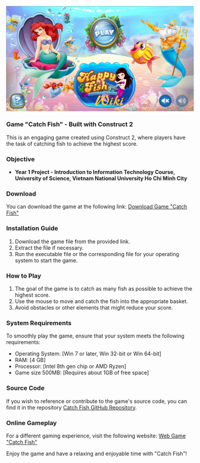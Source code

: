 <img src="https://github.com/KhangKuro/Game-Catch-Fish/blob/main/Picture.jpg" />

### Game "Catch Fish" - Built with Construct 2

This is an engaging game created using Construct 2, where players have the task of catching fish to achieve the highest score.

### Objective
- **Year 1 Project - Introduction to Information Technology Course, University of Science, Vietnam National University Ho Chi Minh City**

### Download
You can download the game at the following link: [Download Game "Catch Fish"](https://drive.google.com/file/d/1TEWsireceDfl3T2jv473olt-7tCXPDB8/view)

### Installation Guide
1. Download the game file from the provided link.
2. Extract the file if necessary.
3. Run the executable file or the corresponding file for your operating system to start the game.

### How to Play
1. The goal of the game is to catch as many fish as possible to achieve the highest score.
2. Use the mouse to move and catch the fish into the appropriate basket.
3. Avoid obstacles or other elements that might reduce your score.

### System Requirements
To smoothly play the game, ensure that your system meets the following requirements:
- Operating System: [Win 7 or later, Win 32-bit or Win 64-bit]
- RAM: [4 GB]
- Processor: [Intel 8th gen chip or AMD Ryzen]
- Game size 500MB: [Requires about 1GB of free space]

### Source Code
If you wish to reference or contribute to the game's source code, you can find it in the repository [Catch Fish GitHub Repository]([link_to_github_repository](https://github.com/KhangKuro/Game-Catch-Fish/)).

### Online Gameplay
For a different gaming experience, visit the following website: [Web Game "Catch Fish"](https://andy30082002.wixsite.com/20kdlracoonee)

Enjoy the game and have a relaxing and enjoyable time with "Catch Fish"!
